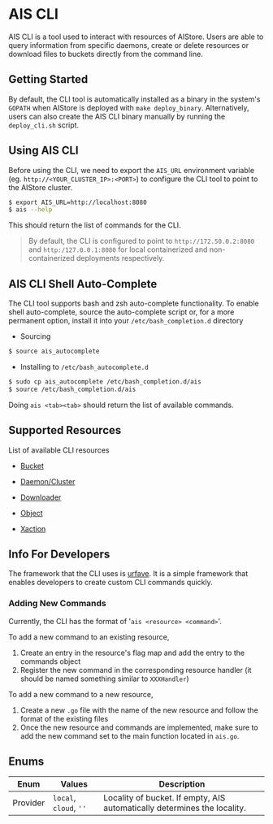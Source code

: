 # AIS CLI

AIS CLI is a tool used to interact with resources of AIStore. Users are able to query information from specific daemons, create or delete resources or download files to buckets directly from the command line.

## Getting Started

By default, the CLI tool is automatically installed as a binary in the system's `GOPATH` when AIStore is deployed with `make deploy_binary`. Alternatively, users can also create the AIS CLI binary manually by running the `deploy_cli.sh` script.

## Using AIS CLI

Before using the CLI, we need to export the `AIS_URL` environment variable (eg. `http://<YOUR_CLUSTER_IP>:<PORT>`) to configure the CLI tool to point to the AIStore cluster.
 ```sh
 $ export AIS_URL=http://localhost:8080
 $ ais --help
 ```
 This should return the list of commands for the CLI.

> By default, the CLI is configured to point to `http://172.50.0.2:8080` and `http:/127.0.0.1:8080` for local containerized and non-containerized deployments respectively.

## AIS CLI Shell Auto-Complete

The CLI tool supports bash and zsh auto-complete functionality. To enable shell auto-complete, source the auto-complete script or, for a more permanent option, install it into your `/etc/bash_completion.d` directory
* Sourcing

 ```sh
 $ source ais_autocomplete
 ```

* Installing to `/etc/bash_autocomplete.d`

 ```sh
 $ sudo cp ais_autocomplete /etc/bash_completion.d/ais
 $ source /etc/bash_completion.d/ais
 ```
Doing `ais <tab><tab>` should return the list of available commands.

## Supported Resources

List of available CLI resources

* [Bucket](./resources/bucket.md)

* [Daemon/Cluster](./resources/daeclu.md)

* [Downloader](./resources/downloader.md)

* [Object](./resources/object.md)

* [Xaction](./resources/xaction.md)

## Info For Developers

The framework that the CLI uses is [urfave](https://github.com/urfave/cli). It is a simple framework that enables developers to create custom CLI commands quickly.

### Adding New Commands

Currently, the CLI has the format of '`ais <resource> <command>`'.

To add a new command to an existing resource,

1. Create an entry in the resource's flag map and add the entry to the commands object
2. Register the new command in the corresponding resource handler (it should be named something similar to `XXXHandler`)

To add a new command to a new resource,

1. Create a new `.go` file with the name of the new resource and follow the format of the existing files
2. Once the new resource and commands are implemented, make sure to add the new command set to the main function located in `ais.go`.

## Enums

| Enum | Values | Description |
| --- | --- | --- |
| Provider | `local`, `cloud`, `''` | Locality of bucket. If empty, AIS automatically determines the locality. |
